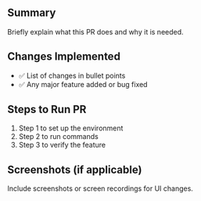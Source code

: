 ## Summary

Briefly explain what this PR does and why it is needed.

## Changes Implemented

- ✅ List of changes in bullet points
- ✅ Any major feature added or bug fixed

## Steps to Run PR

1. Step 1 to set up the environment
2. Step 2 to run commands
3. Step 3 to verify the feature

## Screenshots (if applicable)

Include screenshots or screen recordings for UI changes.